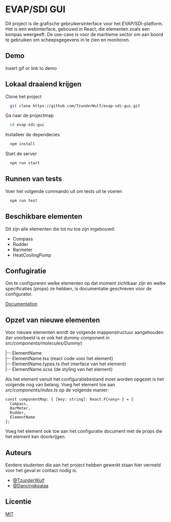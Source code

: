 
# EVAP/SDI GUI

Dit project is de grafische gebruikersinterface voor het EVAP/SDI-platform. Het is een webinterface, gebouwd in React, die elementen zoals een kompas weergeeft. De use-case is voor de maritieme sector om aan boord te gebruiken om scheepsgegevens in te zien en monitoren.

## Demo

Insert gif or link to demo


## Lokaal draaiend krijgen

Clone het project

```bash
  git clone https://github.com/TzunderWulf/evap-sdi-gui.git
```

Ga naar de projectmap

```bash
  cd evap-sdi-gui
```

Installeer de dependecies

```bash
  npm install
```

Start de server

```bash
  npm run start
```


## Runnen van tests

Voer het volgende commando uit om tests uit te voeren

```bash
  npm run test
```


## Beschikbare elementen

Dit zijn alle elementen die tot nu toe zijn ingebouwd:

- Compass
- Rudder
- Barmeter
- HeatCoolingPump

## Confugiratie

Om te configureren welke elementen op dat moment zichtbaar zijn en welke specificaties (props) ze hebben, is documentatie geschreven voor de configurator.

[Documentation](https://linktodocumentation)

## Opzet van nieuwe elementen

Voor nieuwe elementen wordt de volgende mappenstructuur aangehouden (ter voorbeeld is er ook het dummy component in _src/components/molecules/Dummy_)

|-- ElementName  
    |-- ElementName.tsx (react code voor het element)  
    |-- ElementName.types.ts (het interface van het element)  
    |-- ElementName.scss (de styling van het element)  

Als het element vanuit het configuratiebestand moet worden opgezet is het volgende nog van belang. Voeg het element toe aan _src/components/index.ts_ op de volgende manier:

```
const componentMap: { [key: string]: React.FC<any> } = {
  Compass,
  BarMeter,
  Rudder,
  ElementName
};
```

Voeg het element ook toe aan het configuratie document met de props die het element kan doorkrijgen. 

## Auteurs

Eerdere studenten die aan het project hebben gewerkt staan hier vermeld voor het geval er contact nodig is.

- [@TzunderWulf](https://www.github.com/tzunderwulf)
- [@Dancingkoalaa](https://www.github.com/Dancingkoalaa)


## Licentie

[MIT](https://choosealicense.com/licenses/mit/)

